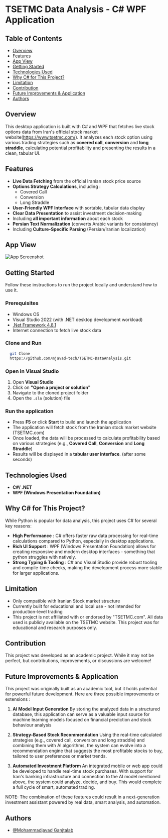 
# TSETMC Data Analysis - C# WPF Application




## Table of Contents

 - [Overview](#Overview)
 - [Features](#Features)
 - [App View](#App-View)
 - [Getting Started](#Getting-Started)
 - [Technologies Used](#Technologies-Used)
 - [Why C# for This Project?](Why-C#-for-This-Project-)
 - [Limitation](#Limitation)
 - [Contribution](#Contribution)
 - [Future Improvements & Application](#Future-Improvements---Application)
 - [Authors](#Authors)


## Overview

This desktop application is built with C# and WPF that fetches live stock options data from Iran's official stock market website(https://www.tsetmc.com/). It analyzes each stock option using various trading strategies such as **covered call**, **conversion** and **long straddle**, calculating potential profitability and presenting the results in a clean, tabular UI.


## Features

- **Live Data Fetching** from the official Iranian stock price source
- **Options Strategy Calculations**, including :
    - Covered Call
    - Conversion
    - Long Straddle
- **User-Friendly WPF Interface** with sortable, tabular data display
- **Clear Data Presentation** to assist investment decision-making
- Including **all important information** about each stock 
- **Persian Text Normalization** (converts Arabic variants for consistency)
- Including **Culture-Specific Parsing** (Persian/Iranian localization)


## App View


![App Screenshot](screenshots/view.gif)


## Getting Started

Follow these instructions to run the project locally and understand how to use it.
### Prerequisites
- Windows OS
- Visual Studio 2022 (with .NET desktop development workload)
- [.Net Framework 4.8.1](https://dotnet.microsoft.com/)
- Internet connection to fetch live stock data 

### Clone and Run

```bash
  git Clone
  https://github.com/mjavad-tech/TSETMC-DataAnalysis.git 
```

### Open in Visual Studio

1. Open **Visual Studio**
2. Click on **"Open a project or solution"**
3. Navigate to the cloned project folder
4. Open the `.sln` (solution) file

### Run the application
- Press **F5** or click **Start** to build and launch the application
- The application will fetch stock from the Iranian stock market website (TSETMC.com)
- Once loaded, the data will be processed to calculate profitability based on various strategies (e.g., **Covered Call**, **Conversion** and **Long Straddle**)
- Results will be displayed in a **tabular user interface**. (after some seconds)
## Technologies Used

- **C#/ .NET**
- **WPF (Windows Presentation Foundation)**



## Why C# for This Project?

While Python is popular for data analysis, this project uses C# for several key reasons:
- **High Performance** : C# offers faster raw data processing for real-time calculations compared to Python, especially in desktop applications.
- **Rich UI Support** : WPF (Windows Presentation Foundation) allows for creating responsive and modern desktop interfaces - something that python struggles with natively.
- **Strong Typing & Tooling** : C# and Visual Studio provide robust tooling and compile-time checks, making the development process more stable for larger applications.


## Limitation


- Only compatible with Iranian Stock market structure
- Currently built for educational and local use - not intended for production-level trading
- This project is not affiliated with or endorsed by "TSETMC.com". All data used is publicly available on the TSETMC website. This project was for educational and research purposes only.



## Contribution

This project was developed as an academic project. While it may not be perfect, but contributions, improvements, or discussions are welcome!



## Future Improvements & Application

This project was originally built as an academic tool, but it holds potential for powerful future development. Here are three possible improvements or extensions :

1. **AI Model Input Generation**
By storing the analyzed data in a structured database, this application can serve as a valuable input source for machine learning models focused on financial prediction and stock behaviour analysis

2. **Strategy-Based Stock Recommendation**
Using the real-time calculated strategies (e.g., covered call, conversion and long straddle) and combining them with AI algorithms, the system can evolve into a recommendation engine that suggests the most profitable stocks to buy, tailored to user preferences or market trends.

3. **Automated Investment Platform**
An integrated mobile or web app could be developed to handle real-time stock purchases. With support for Iran's banking infrastructure and connection to the AI model mentioned above, the system could analyze, decide, and buy. This would complete a full cycle of smart, automated trading.

NOTE: The combination of these features could result in a next-generation investment assistant powered by real data, smart analysis, and automation.


## Authors

- [@Mohammadjavad Ganjtalab](https://github.com/mjavad-tech)

